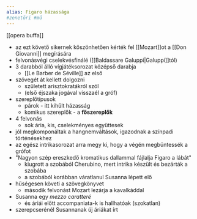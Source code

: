 ```yaml
---
alias: Figaro házassága
#zenetöri #mű
---
```

[[opera buffa]]

- az ezt követő sikernek köszönhetően kérték fel [[Mozart]]ot a [[Don Giovanni]] megírására
- felvonásvégi cselekvésfinálé ([[Baldassare Galuppi|Galuppi]]tól)
- 3 darabból álló vígjátéksorozat középső darabja
	- [[Le Barber de Séville]] az első
- szövegét át kellett dolgozni
	- született arisztokratákról szól
	- (első éjszaka jogával visszaél a gróf)
- szereplőtípusok
	- párok - itt kihűlt házasság
	- komikus szereplők - a **főszereplők**
- 4 felvonás
	- sok ária, kis, cselekményes együttesek
- jól megkomponáltak a hangnemváltások, igazodnak a színpadi történésekhez
- az egész intrikasorozat arra megy ki, hogy a végén megbüntessék a grófot
- "Nagyon szép ereszkedő kromatikus dallammal fájlalja Figaro a lábát"
	- kiugrott a szobából Cherubino, mert intrika készült és bezárták a szobába
	- a szobából korábban váratlanul Susanna lépett elő
- hűségesen követi a szövegkönyvet
	- második felvonást Mozart lezárja a kavalkáddal
- Susanna egy *mezzo caratteré*
	- és áriái előtt accompaniata-k is hallhatóak (szokatlan)
- szerepcserénél Susannanak új áriákat írt